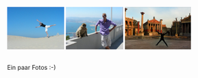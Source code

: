 <script src="/js/jquery-1.11.0.min.js"></script>
<script src="/js/lightbox.min.js"></script>
<link href="/css/lightbox.css" rel="stylesheet" />


<div class="nav1" style="height:120px;">
<a href="../img/images/01.jpg" class="images" data-lightbox="roadtrip" data-title="My caption"><img src="../img/images/01.jpg" height="100" /></a>
<a href="../img/images/02.jpg" class="images" data-lightbox="roadtrip" data-title="My caption"><img src="../img/images/02.jpg" height="100" /></a>
<a href="../img/images/03.jpg" class="images" data-lightbox="roadtrip" data-title="My caption"><img src="../img/images/03.jpg" height="100" /></a>
</div>

Ein paar Fotos :-)